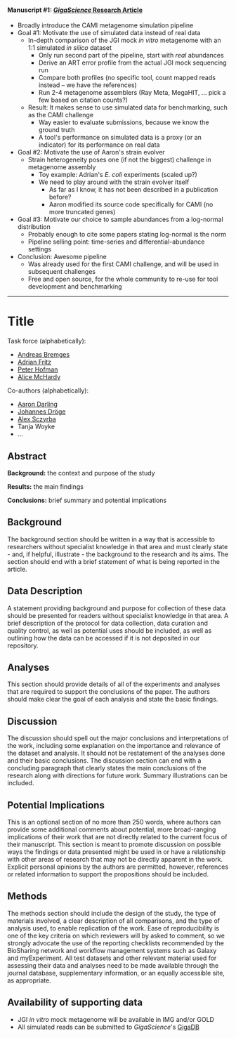 #### Manuscript #1: [*GigaScience* Research Article](http://www.gigasciencejournal.com/authors/instructions/research)

- Broadly introduce the CAMI metagenome simulation pipeline
- Goal #1: Motivate the use of simulated data instead of real data
  - In-depth comparison of the JGI mock *in vitro* metagenome with an 1:1 simulated *in silico* dataset
    - Only run second part of the pipeline, start with *real* abundances
    - Derive an ART error profile from the actual JGI mock sequencing run
    - Compare both profiles (no specific tool, count mapped reads instead – we have the references)
    - Run 2-4 metagenome assemblers (Ray Meta, MegaHIT, ... pick a few based on citation counts?)
  - Result: It makes sense to use simulated data for benchmarking, such as the CAMI challenge
    - Way easier to evaluate submissions, because we know the ground truth
    - A tool's performance on simulated data is a proxy (or an indicator) for its performance on real data
- Goal #2: Motivate the use of Aaron's strain evolver
  - Strain heterogeneity poses one (if not the biggest) challenge in metagenome assembly
    - Toy example: Adrian's *E. coli* experiments (scaled up?)
    - We need to play around with the strain evolver itself
      - As far as I know, it has not been described in a publication before?
      - Aaron modified its source code specifically for CAMI (no more truncated genes)
- Goal #3: Motivate our choice to sample abundances from a log-normal distribution
  - Probably enough to cite some papers stating log-normal is the norm
  - Pipeline selling point: time-series and differential-abundance settings
- Conclusion: Awesome pipeline
  - Was already used for the first CAMI challenge, and will be used in subsequent challenges
  - Free and open source, for the whole community to re-use for tool development and benchmarking

---

# Title

Task force (alphabetically):
- [Andreas Bremges](https://github.com/abremges)
- [Adrian Fritz](https://github.com/AlphaSquad)
- [Peter Hofman](https://github.com/p-hofmann)
- [Alice McHardy](https://github.com/alicemchardy)

Co-authors (alphabetically):
- [Aaron Darling](https://github.com/koadman)
- [Johannes Dröge](https://github.com/fungs)
- [Alex Sczyrba](https://github.com/asczyrba)
- Tanja Woyke
- ...

## Abstract

**Background:**
the context and purpose of the study

**Results:**
the main findings

**Conclusions:**
brief summary and potential implications

## Background
The background section should be written in a way that is accessible to researchers without specialist knowledge in that area and must clearly state - and, if helpful, illustrate - the background to the research and its aims. The section should end with a brief statement of what is being reported in the article.

## Data Description
A statement providing background and purpose for collection of these data should be presented for readers without specialist knowledge in that area. A brief description of the protocol for data collection, data curation and quality control, as well as potential uses should be included, as well as outlining how the data can be accessed if it is not deposited in our repository.

## Analyses
This section should provide details of all of the experiments and analyses that are required to support the conclusions of the paper. The authors should make clear the goal of each analysis and state the basic findings.

## Discussion
The discussion should spell out the major conclusions and interpretations of the work, including some explanation on the importance and relevance of the dataset and analysis. It should not be restatement of the analyses done and their basic conclusions. The discussion section can end with a concluding paragraph that clearly states the main conclusions of the research along with directions for future work. Summary illustrations can be included.

## Potential Implications
This is an optional section of no more than 250 words, where authors can provide some additional comments about potential, more broad-ranging implications of their work that are not directly related to the current focus of their manuscript. This section is meant to promote discussion on possible ways the findings or data presented might be used in or have a relationship with other areas of research that may not be directly apparent in the work. Explicit personal opinions by the authors are permitted, however, references or related information to support the propositions should be included.

## Methods
The methods section should include the design of the study, the type of materials involved, a clear description of all comparisons, and the type of analysis used, to enable replication of the work. Ease of reproducibility is one of the key criteria on which reviewers will by asked to comment, so we strongly advocate the use of the reporting checklists recommended by the BioSharing network and workflow management systems such as Galaxy and myExperiment. All test datasets and other relevant material used for assessing their data and analyses need to be made available through the journal database, supplementary information, or an equally accessible site, as appropriate.

## Availability of supporting data
- JGI *in vitro* mock metagenome will be available in IMG and/or GOLD
- All simulated reads can be submitted to *GigaScience*'s [GigaDB](http://gigadb.org/)
